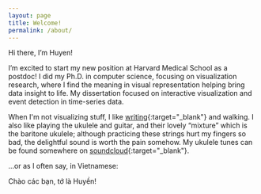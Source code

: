 ```yaml
---
layout: page
title: Welcome!
permalink: /about/
---
```


Hi there, I’m Huyen!

I’m excited to start my new position at Harvard Medical School as a postdoc! I did my Ph.D. in computer science,
focusing on visualization research, where I find the meaning in
visual
representation helping bring data insight to life. My dissertation focused on interactive visualization and event
detection in time-series data.

When I'm not visualizing stuff, I like [writing](https://huyendoesstuff.github.io/){:target="_blank"} and walking. I
also like playing the
ukulele and guitar,
and their lovely “mixture” which is the baritone ukulele; although practicing these strings hurt my fingers so bad, the
delightful sound is worth the pain somehow. My ukulele tunes can be found somewhere on [soundcloud](https://soundcloud.com/huyendoesstuff){:target="_blank"}.

...or as I often say, in Vietnamese:

Chào các bạn, tớ là Huyền!
